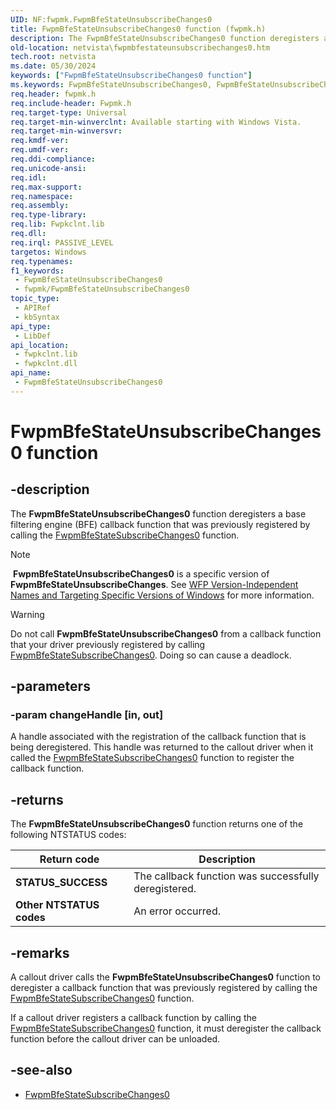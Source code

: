 ```yaml
---
UID: NF:fwpmk.FwpmBfeStateUnsubscribeChanges0
title: FwpmBfeStateUnsubscribeChanges0 function (fwpmk.h)
description: The FwpmBfeStateUnsubscribeChanges0 function deregisters a base filtering engine (BFE) callback function that was previously registered by calling the FwpmBfeStateSubscribeChanges0 function.Note  FwpmBfeStateUnsubscribeChanges0 is a specific version of FwpmBfeStateUnsubscribeChanges. See WFP Version-Independent Names and Targeting Specific Versions of Windows for more information.
old-location: netvista\fwpmbfestateunsubscribechanges0.htm
tech.root: netvista
ms.date: 05/30/2024
keywords: ["FwpmBfeStateUnsubscribeChanges0 function"]
ms.keywords: FwpmBfeStateUnsubscribeChanges0, FwpmBfeStateUnsubscribeChanges0 function [Network Drivers Starting with Windows Vista], fwpmk/FwpmBfeStateUnsubscribeChanges0, netvista.fwpmbfestateunsubscribechanges0, wfp_ref_2_funct_2_fwpm_2b1f650b-81ab-4dd9-be56-97039f86ac1e.xml
req.header: fwpmk.h
req.include-header: Fwpmk.h
req.target-type: Universal
req.target-min-winverclnt: Available starting with Windows Vista.
req.target-min-winversvr: 
req.kmdf-ver: 
req.umdf-ver: 
req.ddi-compliance: 
req.unicode-ansi: 
req.idl: 
req.max-support: 
req.namespace: 
req.assembly: 
req.type-library: 
req.lib: Fwpkclnt.lib
req.dll: 
req.irql: PASSIVE_LEVEL
targetos: Windows
req.typenames: 
f1_keywords:
 - FwpmBfeStateUnsubscribeChanges0
 - fwpmk/FwpmBfeStateUnsubscribeChanges0
topic_type:
 - APIRef
 - kbSyntax
api_type:
 - LibDef
api_location:
 - fwpkclnt.lib
 - fwpkclnt.dll
api_name:
 - FwpmBfeStateUnsubscribeChanges0
---
```


# FwpmBfeStateUnsubscribeChanges0 function

## -description

The **FwpmBfeStateUnsubscribeChanges0** function deregisters a base filtering engine (BFE) callback function that was previously registered by calling the [FwpmBfeStateSubscribeChanges0](/windows-hardware/drivers/ddi/fwpmk/nf-fwpmk-fwpmbfestatesubscribechanges0) function.

> [!NOTE]
>  **FwpmBfeStateUnsubscribeChanges0** is a specific version of **FwpmBfeStateUnsubscribeChanges**. See [WFP Version-Independent Names and Targeting Specific Versions of Windows](/windows/desktop/FWP/wfp-version-independent-names-and-targeting-specific-versions-of-windows) for more information.

> [!WARNING]
> Do not call **FwpmBfeStateUnsubscribeChanges0** from a callback function that your driver previously registered by calling [FwpmBfeStateSubscribeChanges0](nf-fwpmk-fwpmbfestatesubscribechanges0.md). Doing so can cause a deadlock.

## -parameters

### -param changeHandle [in, out]

A handle associated with the registration of the callback function that is being deregistered. This handle was returned to the callout driver when it called the [FwpmBfeStateSubscribeChanges0](/windows-hardware/drivers/ddi/fwpmk/nf-fwpmk-fwpmbfestatesubscribechanges0) function to register the callback function.

## -returns

The **FwpmBfeStateUnsubscribeChanges0** function returns one of the following NTSTATUS codes:

| Return code | Description |
| --- | --- |
| **STATUS_SUCCESS** | The callback function was successfully deregistered. |
| **Other NTSTATUS codes** | An error occurred. |

## -remarks

A callout driver calls the **FwpmBfeStateUnsubscribeChanges0** function to deregister a callback function that was previously registered by calling the [FwpmBfeStateSubscribeChanges0](/windows-hardware/drivers/ddi/fwpmk/nf-fwpmk-fwpmbfestatesubscribechanges0) function.

If a callout driver registers a callback function by calling the [FwpmBfeStateSubscribeChanges0](/windows-hardware/drivers/ddi/fwpmk/nf-fwpmk-fwpmbfestatesubscribechanges0) function, it must deregister the callback function before the callout driver can be unloaded.

## -see-also

- [FwpmBfeStateSubscribeChanges0](/windows-hardware/drivers/ddi/fwpmk/nf-fwpmk-fwpmbfestatesubscribechanges0)

